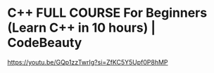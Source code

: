 # C++ FULL COURSE For Beginners (Learn C++ in 10 hours) | CodeBeauty

https://youtu.be/GQp1zzTwrIg?si=ZfKC5Y5Upf0P8hMP
